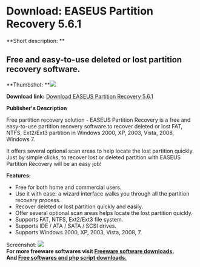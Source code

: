 # Download: EASEUS Partition Recovery 5.6.1

**Short description: **

## Free and easy-to-use deleted or lost partition recovery software.

  
**Thumbshot: **![](http://www.freewarefiles.com/screenshot/easusprtrcvry5_md.jpg)   
  
**Download link:** [Download EASEUS Partition Recovery 5.6.1](http://freesoftwares.boysofts.com/EASEUS-Partition-Recovery_program_59660.html)  
  

**Publisher's Description**  
  

Free partition recovery solution - EASEUS Partition Recovery is a free and
easy-to-use partition recovery software to recover deleted or lost FAT, NTFS,
Ext2/Ext3 partition in Windows 2000, XP, 2003, Vista, 2008, Windows 7.

It offers several optional scan areas to help locate the lost partition
quickly. Just by simple clicks, to recover lost or deleted partition with
EASEUS Partition Recovery will be an easy job!

**Features:**

  * Free for both home and commercial users. 
  * Use it with ease: a wizard interface walks you through all the partition recovery process. 
  * Recover deleted or lost partition quickly and easily. 
  * Offer several optional scan areas helps locate the lost partition quickly. 
  * Supports FAT, NTFS, Ext2/Ext3 file system. 
  * Supports IDE / ATA / SATA / SCSI drives. 
  * Supports Windows 2000, XP, 2003, Vista, 2008, 7. 

  
  
Screenshot: ![](http://www.freewarefiles.com/screenshot/easusprtrcvry5.jpg)  
**For more freeware softwares visit [Freeware software downloads.](http://freesoftwares.boysofts.com/)**   
**And [Free softwares and php script downloads.](http://www.boysofts.com/)**

